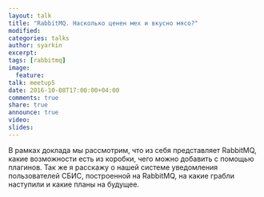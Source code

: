 ```yaml
---
layout: talk
title: "RabbitMQ. Насколько ценен мех и вкусно мясо?"
modified:
categories: talks
author: syarkin
excerpt:
tags: [rabbitmq]
image:
  feature:
talk: meetup5
date: 2016-10-08T17:00:00+04:00
comments: true
share: true
announce: true
video:
slides: 
---
```


В рамках доклада мы рассмотрим, что из себя представляет RabbitMQ, какие возможности есть
из коробки, чего можно добавить с помощью плагинов. Так же я расскажу о нашей системе уведомления
пользователей СБИС, построенной на RabbitMQ, на какие грабли наступили и какие планы на будущее.
